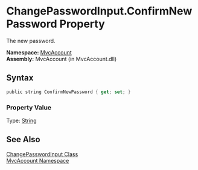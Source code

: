 ChangePasswordInput.ConfirmNewPassword Property
===============================================
The new password.

**Namespace:** [MvcAccount][1]  
**Assembly:** MvcAccount (in MvcAccount.dll)

Syntax
------

```csharp
public string ConfirmNewPassword { get; set; }
```

### Property Value
Type: [String][2]

See Also
--------
[ChangePasswordInput Class][3]  
[MvcAccount Namespace][1]  

[1]: ../README.md
[2]: http://msdn.microsoft.com/en-us/library/s1wwdcbf
[3]: README.md